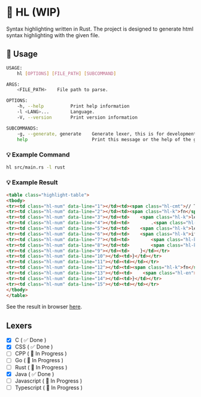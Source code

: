 # 🌴 HL (WIP)
Syntax highlighting written in Rust. The project is designed to generate html syntax highlighting with the given file.

## 🚀 Usage
```bash
USAGE:
    hl [OPTIONS] [FILE_PATH] [SUBCOMMAND]

ARGS:
    <FILE_PATH>    File path to parse.

OPTIONS:
    -h, --help          Print help information
    -l <LANG>...        Language.
    -V, --version       Print version information

SUBCOMMANDS:
    -g, --generate, generate    Generate lexer, this is for development only.
    help                        Print this message or the help of the given subcommand(s)

```

### 💡 Example Command
```sh
hl src/main.rs -l rust
```

### 💡 Example Result
```html
<table class="highlight-table">
<tbody>
<tr><td class="hl-num" data-line="1"></td><td><span class="hl-cmt">// The comment section</span></td></tr>
<tr><td class="hl-num" data-line="2"></td><td><span class="hl-k">fn</span> <span class="hl-en">main</span>() {</td></tr>
<tr><td class="hl-num" data-line="3"></td><td>    <span class="hl-k">let</span> matches = App::<span class="hl-en">new</span>(<span class="hl-c">"hl"</span>)</td></tr>
<tr><td class="hl-num" data-line="4"></td><td>        .<span class="hl-en">version</span>(<span class="hl-c">"0.1.0"</span>);</td></tr>
<tr><td class="hl-num" data-line="5"></td><td>    <span class="hl-k">let</span> ada = <span class="hl-c">5</span>;</td></tr>
<tr><td class="hl-num" data-line="6"></td><td>    <span class="hl-k">if</span> <span class="hl-c">true</span> {</td></tr>
<tr><td class="hl-num" data-line="7"></td><td>        <span class="hl-k">String</span>::<span class="hl-en">new</span>();</td></tr>
<tr><td class="hl-num" data-line="8"></td><td>        <span class="hl-k">let</span> a : <span class="hl-k">Vec</span><<span class="hl-k">char</span>> = <span class="hl-en">vec</span>!['0'];</td></tr>
<tr><td class="hl-num" data-line="9"></td><td>    }</td></tr>
<tr><td class="hl-num" data-line="10"></td><td>}</td></tr>
<tr><td class="hl-num" data-line="11"></td><td></td></tr>
<tr><td class="hl-num" data-line="12"></td><td><span class="hl-k">fn</span> <span class="hl-en">process</span>(a: &<span class="hl-k">str</span>, b: <span class="hl-k">char</span>) {</td></tr>
<tr><td class="hl-num" data-line="13"></td><td>    <span class="hl-en">println</span>!(a, b);</td></tr>
<tr><td class="hl-num" data-line="14"></td><td>}</td></tr>
<tr><td class="hl-num" data-line="15"></td><td></td></tr>
</tbody>
</table>
```

See the result in browser [here](https://play.tailwindcss.com/xFlm0rN1wH).

## Lexers
- [x] C ( ✅ Done )
- [x] CSS ( ✅ Done )
- [ ] CPP ( 🚧 In Progress )
- [ ] Go ( 🚧 In Progress )
- [ ] Rust ( 🚧 In Progress )
- [x] Java ( ✅ Done )
- [ ] Javascript ( 🚧 In Progress )
- [ ] Typescript ( 🚧 In Progress )
